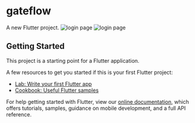 # gateflow

A new Flutter project.
![login page](http://static.runoob.com/images/runoob-logo.png)
![login page](http://static.runoob.com/images/runoob-logo.png)
## Getting Started

This project is a starting point for a Flutter application.

A few resources to get you started if this is your first Flutter project:

- [Lab: Write your first Flutter app](https://flutter.dev/docs/get-started/codelab)
- [Cookbook: Useful Flutter samples](https://flutter.dev/docs/cookbook)

For help getting started with Flutter, view our
[online documentation](https://flutter.dev/docs), which offers tutorials,
samples, guidance on mobile development, and a full API reference.
